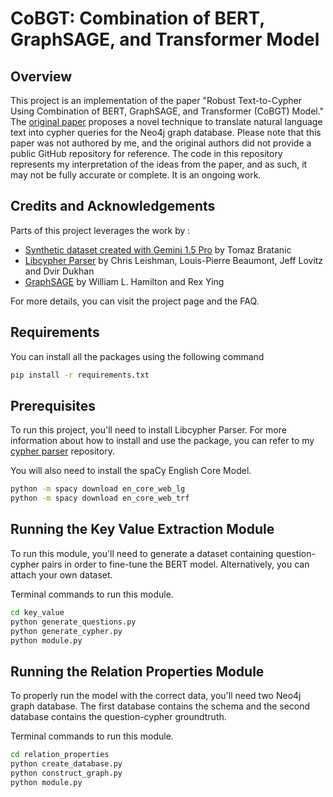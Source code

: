 # CoBGT: Combination of BERT, GraphSAGE, and Transformer Model

## Overview
This project is an implementation of the paper "Robust Text-to-Cypher Using Combination of BERT, GraphSAGE, and Transformer (CoBGT) Model." The [original paper](https://www.mdpi.com/2076-3417/14/17/7881) proposes a novel technique to translate natural language text into cypher queries for the Neo4j graph database.
Please note that this paper was not authored by me, and the original authors did not provide a public GitHub repository for reference. The code in this repository represents my interpretation of the ideas from the paper, and as such, it may not be fully accurate or complete. It is an ongoing work. 

## Credits and Acknowledgements
Parts of this project leverages the work by :
- [Synthetic dataset created with Gemini 1.5 Pro](https://github.com/neo4j-labs/text2cypher/tree/main/datasets/synthetic_gemini_demodbs) by Tomaz Bratanic
- [Libcypher Parser](https://github.com/cleishm/libcypher-parser) by Chris Leishman, Louis-Pierre Beaumont, Jeff Lovitz and Dvir Dukhan
- [GraphSAGE](https://github.com/williamleif/GraphSAGE?tab=readme-ov-file) by William L. Hamilton and Rex Ying

For more details, you can visit the project page and the FAQ.

## Requirements
You can install all the packages using the following command
```bash
pip install -r requirements.txt
```

## Prerequisites
To run this project, you'll need to install Libcypher Parser. For more information about how to install and use the package, you can refer to my [cypher parser](https://github.com/justinsiowqi/cypher-parser) repository.

You will also need to install the spaCy English Core Model.
```bash
python -m spacy download en_core_web_lg
python -m spacy download en_core_web_trf
```

## Running the Key Value Extraction Module
To run this module, you'll need to generate a dataset containing question-cypher pairs in order to fine-tune the BERT model. Alternatively, you can attach your own dataset.

Terminal commands to run this module.
```bash
cd key_value
python generate_questions.py
python generate_cypher.py
python module.py
```

## Running the Relation Properties Module
To properly run the model with the correct data, you'll need two Neo4j graph database. The first database contains the schema and the second database contains the question-cypher groundtruth.

Terminal commands to run this module.
```bash
cd relation_properties
python create_database.py
python construct_graph.py
python module.py
```
